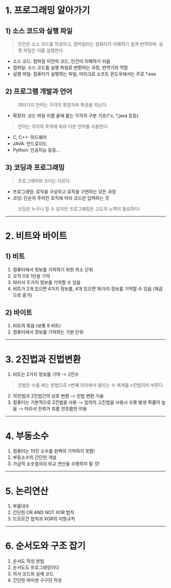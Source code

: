 # 1. 프로그래밍 알아가기
## 1) 소스 코드와 실행 파일
> 인간은 소스 코드를 작성하고, 컴파일러는 컴퓨터가 이해하기 쉽게 번역하며, 실행 파일은 이를 실행한다.
- 소스 코드: 컴파일 이전의 코드, 인간이 이해하기 쉬움
- 컴파일: 소스 코드를 실행 파일로 변환하는 과정, 번역기의 역할
- 실행 파일: 컴퓨터가 실행하는 파일, 마이크로 소프트 윈도우에서는 주로 *.exe

## 2) 프로그램 개발과 언어
> 여러가지 언어는 각각의 확장자와 특성을 지닌다.
- 확장자: 코드 파일 이름 끝에 붙는 각각의 구분 기호(*.c, *,java 등등)
> 언어는 각각의 목적에 따라 다른 언어를 사용한다.
- C, C++: 하드웨어
- JAVA: 안드로이드
- Python: 인공지능 등등...

## 3) 코딩과 프로그래밍
> 프로그래머와 코더는 다르다.
- 프로그래밍: 로직을 구상하고 로직을 구현하는 모든 과정
- 코딩: 단순히 주어진 로직에 따라 코드만 입력하는 것
> 코딩은 누구나 할 수 있지만 프로그래밍은 고도의 노력이 필요하다!
---

# 2. 비트와 바이트

## 1) 비트
1. 컴퓨터에서 정보를 기억하기 위한 최소 단위
2. 오직 0과 1만을 기억
3. 따라서 두가지 정보를 기억할 수 있음
4. 비트가 2개 있으면 4가지 정보를, 4개 있으면 16가지 정보를 기억할 수 있음 (제곱으로 증가)

## 2) 바이트
1. 비트의 묶음 (보통 8 비트)
2. 컴퓨터에서 정보를 기억하는 기본 단위
---

# 3. 2진법과 진법변환
1. 비트는 2가지 정보를 기억 -> 2진수
> 진법은 수를 세는 방법으로 n번째 자리에서 올리는 수 체계를 n진법이라 부른다.
2. 10진법과 2진법간의 상호 변환 -> 진법 변환 기술
3. 컴퓨터는 기본적으로 2진법을 사용 -> 임의의 고진법을 사용시 오류 발생 확률이 높음 -> 따라서 전류가 흐름 안흐름만 이용
---

# 4. 부동소수
1. 컴퓨터는 10진 소수를 완벽히 기억하지 못함!
2. 부동소수의 간단한 개념
3. 가급적 소숫점끼리 비교 연산을 수행하지 말 것!
---

# 5. 논리연산
1. 부울대수
2. 간단한 OR AND NOT XOR 법칙
3. 드모르간 법칙과 XOR의 이항규칙
---

# 6. 순서도와 구조 잡기
1. 순서도 작성 방법
2. 순서도도 프로그래밍이다
3. 의사 코드와 실제 코드
4. 간단한 파이썬 구구단 작성 